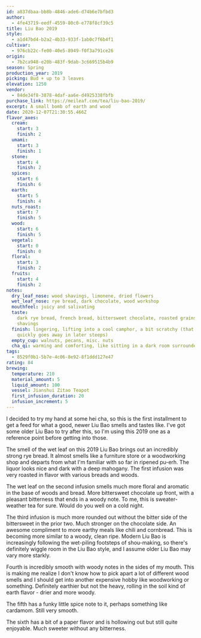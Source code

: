 ```yaml
---
id: a837dbaa-bb8b-4846-ade6-d74b6e7bfbd3
author:
  - 4fe43719-eedf-4559-80c0-e778f8cf39c5
title: Liu Bao 2019
style:
  - a1d47bd4-b2a2-4b33-933f-1ab0c7f6b4f1
cultivar:
  - 976cb22c-fe00-40e5-8949-f0f3a791ce26
origin:
  - 7b2ca948-e20b-483f-9dab-3c669515b4b9
season: Spring
production_year: 2019
picking: Bud + up to 3 leaves
elevation: 1250
vendor:
  - 84de34f8-3878-4daf-aa6e-d4925338fbfb
purchase_link: https://meileaf.com/tea/liu-bao-2019/
excerpt: A small bomb of earth and wood
date: 2020-12-07T21:30:55.466Z
flavor_axes:
  cream:
    start: 3
    finish: 2
  umami:
    start: 3
    finish: 1
  stone:
    start: 4
    finish: 2
  spices:
    start: 6
    finish: 6
  earth:
    start: 5
    finish: 4
  nuts_roast:
    start: 7
    finish: 5
  wood:
    start: 6
    finish: 5
  vegetal:
    start: 0
    finish: 0
  floral:
    start: 3
    finish: 2
  fruits:
    start: 4
    finish: 2
notes:
  dry_leaf_nose: wood shavings, limonene, dried flowers
  wet_leaf_nose: rye bread, dark chocolate, wood workshop
  mouthfeel: juicy and salivating
  taste:
    dark rye bread, french bread, bittersweet chocolate, roasted grains, wood
    shavings
  finish: lingering, lifting into a cool camphor, a bit scratchy (that scratch
    quickly goes away in later steeps)
  empty_cup: walnuts, pecans, misc. nuts
  cha_qi: warming and comforting, like sitting in a dark room surrounded by candles
tags:
  - 8529f0b1-5b7e-4c06-8e92-8f1ddd127e47
rating: 84
brewing:
  temperature: 210
  material_amount: 5
  liquid_amount: 100
  vessel: Jianshui Zitao Teapot
  first_infusion_duration: 20
  infusion_increment: 5
---
```


I decided to try my hand at some hei cha, so this is the first installment to get a feed for what a good, newer Liu Bao smells and tastes like. I've got some older Liu Bao to try after this, so I'm using this 2019 one as a reference point before getting into those.

The smell of the wet leaf on this 2019 Liu Bao brings out an incredibly strong rye bread. It almost smells like a furniture store or a woodworking shop and departs from what I'm familiar with so far in ripened pu-erh. The liquor looks nice and dark with a deep mahogany. The first infusion was very roasted in flavor with various breads and woods.

The wet leaf on the second infusion smells much more floral and aromatic in the base of woods and bread. More bittersweet chocolate up front, with a pleasant bitterness that ends in a woody note. To me, this is sweater-weather tea for sure. Would do you well on a cold night.

The third infusion is much more rounded out without the bitter side of the bittersweet in the prior two. Much stronger on the chocolate side. An awesome compliment to more earthy meals like chili and cornbread. This is becoming more similar to a woody, clean ripe. Modern Liu Bao is increasingly following the wet-piling footsteps of shou-making, so there's definitely wiggle room in the Liu Bao style, and I assume older Liu Bao may vary more starkly.

Fourth is incredibly smooth with woody notes in the sides of my mouth. This is making me realize I don't know how to pick apart a lot of different wood smells and I should get into another expensive hobby like woodworking or something. Definitely earthier but not the heavy, rolling in the soil kind of earth flavor - drier and more woody.

The fifth has a funky little spice note to it, perhaps something like cardamom. Still very smooth.

The sixth has a bit of a paper flavor and is hollowing out but still quite enjoyable. Much sweeter without any bitterness.
